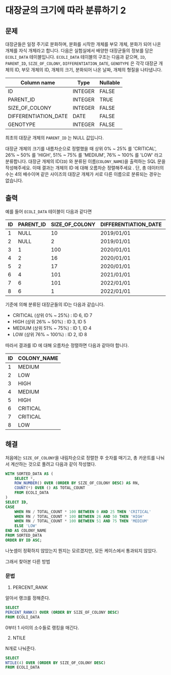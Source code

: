 # 대장균의 크기에 따라 분류하기 2

## 문제

대장균들은 일정 주기로 분화하며, 분화를 시작한 개체를 부모 개체, 분화가 되어 나온 개체를 자식 개체라고 합니다.
다음은 실험실에서 배양한 대장균들의 정보를 담은 `ECOLI_DATA` 테이블입니다. `ECOLI_DATA` 테이블의 구조는 다음과 같으며, `ID`, `PARENT_ID`, `SIZE_OF_COLONY`, `DIFFERENTIATION_DATE`, `GENOTYPE` 은 각각 대장균 개체의 ID, 부모 개체의 ID, 개체의 크기, 분화되어 나온 날짜, 개체의 형질을 나타냅니다.

|Column name	|Type	|Nullable|
|--|--|--|
|ID	|INTEGER	|FALSE|
|PARENT_ID	|INTEGER	|TRUE|
|SIZE_OF_COLONY	|INTEGER	|FALSE|
|DIFFERENTIATION_DATE	|DATE	|FALSE|
|GENOTYPE	|INTEGER	|FALSE|

최초의 대장균 개체의 `PARENT_ID` 는 NULL 값입니다.

대장균 개체의 크기를 내름차순으로 정렬했을 때 상위 0% ~ 25% 를 'CRITICAL', 26% ~ 50% 를 'HIGH', 51% ~ 75% 를 'MEDIUM', 76% ~ 100% 를 'LOW' 라고 분류합니다. 대장균 개체의 ID(`ID`) 와 분류된 이름(`COLONY_NAME`)을 출력하는 SQL 문을 작성해주세요. 이때 결과는 개체의 ID 에 대해 오름차순 정렬해주세요 . 단, 총 데이터의 수는 4의 배수이며 같은 사이즈의 대장균 개체가 서로 다른 이름으로 분류되는 경우는 없습니다.

## 출력

예를 들어 `ECOLI_DATA` 테이블이 다음과 같다면

|ID	|PARENT_ID	|SIZE_OF_COLONY	|DIFFERENTIATION_DATE	|GENOTYPE|
|--|--|--|--|--|
|1	|NULL	|10	|2019/01/01	|5|
|2	|NULL	|2	|2019/01/01	|3|
|3	|1	|100	|2020/01/01	|4|
|4	|2	|16	|2020/01/01	|4|
|5	|2	|17	|2020/01/01	|6|
|6	|4	|101	|2021/01/01	|22|
|7	|6	|101	|2022/01/01	|23|
|8	|6	|1	|2022/01/01	|27|

기준에 의해 분류된 대장균들의 ID는 다음과 같습니다.

* CRITICAL (상위 0% ~ 25%) : ID 6, ID 7
* HIGH (상위 26% ~ 50%) : ID 3, ID 5
* MEDIUM (상위 51% ~ 75%) : ID 1, ID 4
* LOW (상위 76% ~ 100%) : ID 2, ID 8

따라서 결과를 ID 에 대해 오름차순 정렬하면 다음과 같아야 합니다.

|ID	|COLONY_NAME|
|--|--|
|1	|MEDIUM|
|2	|LOW|
|3	|HIGH|
|4	|MEDIUM|
|5	|HIGH|
|6	|CRITICAL|
|7	|CRITICAL|
|8	|LOW|

## 해결

처음에는 `SIZE_OF_COLONY`을 내림차순으로 정렬한 후 숫자를 매기고, 총 카운트를 나눠서 계산하는 것으로 풀려고 다음과 같이 작성했다.

```sql
WITH SORTED_DATA AS (
    SELECT *,
    ROW_NUMBER() OVER (ORDER BY SIZE_OF_COLONY DESC) AS RN,
    COUNT(*) OVER () AS TOTAL_COUNT
    FROM ECOLI_DATA
)
SELECT ID,
CASE
    WHEN RN / TOTAL_COUNT * 100 BETWEEN 0 AND 25 THEN 'CRITICAL'
    WHEN RN / TOTAL_COUNT * 100 BETWEEN 26 AND 50 THEN 'HIGH'
    WHEN RN / TOTAL_COUNT * 100 BETWEEN 51 AND 75 THEN 'MEDIUM'
    ELSE 'LOW'
END AS COLONY_NAME
FROM SORTED_DATA
ORDER BY ID ASC;
```

나눗셈이 정확하지 않았는지 뭔지는 모르겠지만, 모든 케이스에서 통과되지 않았다.

그래서 찾아본 다른 방법

### 문법

1. PERCENT_RANK

알아서 랭크를 정해준다.

```sql
SELECT
PERCENT_RANK() OVER (ORDER BY SIZE_OF_COLONY DESC)
FROM ECOLI_DATA
```

0부터 1 사이의 소수들로 랭킹을 매긴다.

2. NTILE

N개로 나눠준다.

```sql
SELECT
NTILE(4) OVER (ORDER BY SIZE_OF_COLONY DESC)
FROM ECOLI_DATA
```